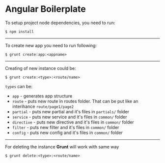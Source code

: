 # Angular Boilerplate

To setup project node dependencies, you need to run:

    $ npm install

---

To create new app you need to run following:

    $ grunt create:app:<appname>

---

Creating of new instance could be:

    $ grunt create:<type>:<route/name>


`types` can be:

* `app` - generates app structure
* `route` - puts new route in routes folder. That can be put like an interihance `route/page1/page2`
* `partial` - puts new partial and it's files in `partials/` folder
* `service` - puts new service and it's files in `common/` folder
* `directive` - puts new directive and it's files in `common/` folder
* `filter` - puts new filter and it's files in `common/` folder
* `config` - puts new config and it's files in `common/` folder

---

For deleting the instance **Grunt** will work with same way

    $ grunt delete:<type>:<route/name>